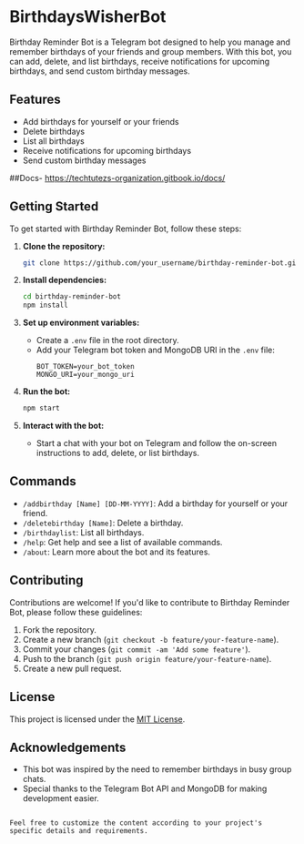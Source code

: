 
# BirthdaysWisherBot

Birthday Reminder Bot is a Telegram bot designed to help you manage and remember birthdays of your friends and group members. With this bot, you can add, delete, and list birthdays, receive notifications for upcoming birthdays, and send custom birthday messages.

## Features

- Add birthdays for yourself or your friends
- Delete birthdays
- List all birthdays
- Receive notifications for upcoming birthdays
- Send custom birthday messages

##Docs- https://techtutezs-organization.gitbook.io/docs/

## Getting Started

To get started with Birthday Reminder Bot, follow these steps:

1. **Clone the repository:**
   ```sh
   git clone https://github.com/your_username/birthday-reminder-bot.git
   ```

2. **Install dependencies:**
   ```sh
   cd birthday-reminder-bot
   npm install
   ```

3. **Set up environment variables:**
   - Create a `.env` file in the root directory.
   - Add your Telegram bot token and MongoDB URI in the `.env` file:
     ```
     BOT_TOKEN=your_bot_token
     MONGO_URI=your_mongo_uri
     ```

4. **Run the bot:**
   ```sh
   npm start
   ```

5. **Interact with the bot:**
   - Start a chat with your bot on Telegram and follow the on-screen instructions to add, delete, or list birthdays.

## Commands

- `/addbirthday [Name] [DD-MM-YYYY]`: Add a birthday for yourself or your friend.
- `/deletebirthday [Name]`: Delete a birthday.
- `/birthdaylist`: List all birthdays.
- `/help`: Get help and see a list of available commands.
- `/about`: Learn more about the bot and its features.

## Contributing

Contributions are welcome! If you'd like to contribute to Birthday Reminder Bot, please follow these guidelines:

1. Fork the repository.
2. Create a new branch (`git checkout -b feature/your-feature-name`).
3. Commit your changes (`git commit -am 'Add some feature'`).
4. Push to the branch (`git push origin feature/your-feature-name`).
5. Create a new pull request.

## License

This project is licensed under the [MIT License](LICENSE).

## Acknowledgements

- This bot was inspired by the need to remember birthdays in busy group chats.
- Special thanks to the Telegram Bot API and MongoDB for making development easier.
```

Feel free to customize the content according to your project's specific details and requirements.
